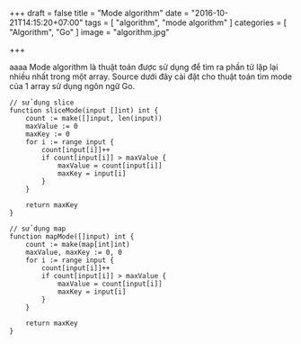 +++
draft = false
title = "Mode algorithm"
date = "2016-10-21T14:15:20+07:00"
tags = [ "algorithm", "mode algorithm" ]
categories = [ "Algorithm", "Go" ]
image = "algorithm.jpg"

+++

aaaa Mode algorithm là thuật toán được sử dụng để tìm ra phần tử lặp lại nhiều nhất trong một array. Source dưới đây cài đặt cho thuật toán tìm mode của 1 array sử dụng ngôn ngữ Go.

	// sử dụng slice
	function sliceMode(input []int) int {
		count := make([]input, len(input))
		maxValue := 0
		maxKey := 0
		for i := range input {
			count[input[i]]++
			if count[input[i]] > maxValue {
				maxValue = count[input[i]]
				maxKey = input[i]
			}
		}

		return maxKey
	}

	// sử dụng map
	function mapMode([]input) int {
		count := make(map[int]int)
		maxValue, maxKey := 0, 0
		for i := range input {
			count[input[i]]++
			if count[input[i]] > maxValue {
				maxValue = count[input[i]]
				maxKey = input[i]
			}
		}

		return maxKey
	}